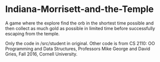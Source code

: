 # Indiana-Morrisett-and-the-Temple
A game where the explore find the orb in the shortest time possible and then collect as much gold as possible in limited time before successfully escaping from the temple.

Only the code in /src/student in original. Other code is from CS 2110: OO Programming and Data Structures, Professors Mike George and David Gries, Fall 2016, Cornell University.
